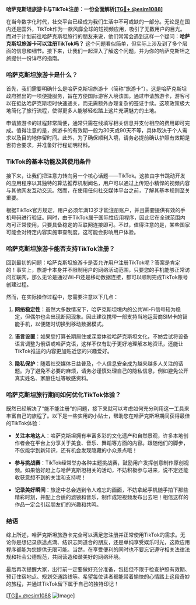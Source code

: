 **哈萨克斯坦旅游卡与TikTok注册：一份全面解析[[TG💪+ @esim1088](https://t.me/s/esim1088)]**

在当今数字化时代，社交平台已经成为我们生活中不可或缺的一部分。无论是在国内还是国外，TikTok作为一款风靡全球的短视频应用，吸引了无数用户的目光。而对于计划前往哈萨克斯坦旅行的朋友来说，他们常常会遇到这样一个疑问：**哈萨克斯坦旅游卡可以注册TikTok吗？** 这个问题看似简单，但实际上涉及到了多个层面的信息和细节。接下来，让我们一起深入了解这个问题，并为你的哈萨克斯坦之旅提供一份详尽的指南。

### 哈萨克斯坦旅游卡是什么？

首先，我们需要明确什么是哈萨克斯坦旅游卡（简称“旅游卡”）。这是哈萨克斯坦政府推出的一项便捷服务，旨在方便国际游客入境该国。通过申请旅游卡，游客可以在抵达哈萨克斯坦时快速通关，而无需额外办理复杂的签证手续。这项政策极大地简化了旅行流程，使得更多人能够轻松踏上这片充满魅力的土地。

申请旅游卡的过程非常简便，通常只需在线填写相关信息并支付相应的费用即可完成。值得注意的是，旅游卡的有效期一般为30天或90天不等，具体取决于个人需求以及目的地停留时间。此外，为了确保顺利入境，请务必提前确认护照有效期是否符合要求，并准备好行程证明材料。

### TikTok的基本功能及其使用条件

接下来，让我们把注意力转向另一个核心话题——TikTok。这款由字节跳动开发的应用程序以其独特的算法推荐机制闻名，用户可以通过上传短小精悍的视频内容与其他网友互动交流。然而，在使用任何社交媒体平台之前，了解其基本规则至关重要。

根据TikTok官方规定，用户必须年满13岁才能注册账户，并且需要提供有效的手机号码进行验证。同时，由于TikTok属于国际性应用程序，因此它在全球范围内均可正常使用，只要具备稳定的互联网连接即可。不过，值得注意的是，某些国家可能会对特定内容实施审查制度，这可能会影响用户体验。

### 哈萨克斯坦旅游卡能否支持TikTok注册？

回到最初的问题：哈萨克斯坦旅游卡是否允许用户注册TikTok呢？答案是肯定的！事实上，旅游卡本身并不限制用户的网络活动范围，只要您的手机能够正常访问互联网，那么无论是通过Wi-Fi还是移动数据连接，都可以顺利完成TikTok账号创建过程。

然而，在实际操作过程中，您需要注意以下几点：

1. **网络稳定性**：虽然大多数情况下，哈萨克斯坦境内的公共Wi-Fi信号较为稳定，但偶尔也会出现断网现象。因此建议携带一部支持当地运营商SIM卡的智能手机，以便随时切换到移动数据模式。
   
2. **语言设置**：如果您打算长期居住或深度体验哈萨克斯坦文化，不妨尝试将设备语言调整为俄语或哈萨克语，这样不仅有助于更好地理解本地资讯，还能让TikTok推送的内容更加贴近您的兴趣爱好。

3. **隐私保护**：随着社交媒体日益普及，个人信息安全成为越来越多人关注的话题。为了避免不必要的麻烦，请务必谨慎处理自己的隐私信息，例如避免公开真实姓名、家庭住址等敏感资料。

### 哈萨克斯坦旅行期间如何优化TikTok体验？

既然已经解决了“能不能注册”的问题，接下来就可以考虑如何充分利用这一工具来丰富自己的旅程了。以下是一些实用的小贴士，帮助您在哈萨克斯坦期间获得最佳的TikTok体验：

- **关注本地达人**：哈萨克斯坦拥有丰富多彩的文化遗产和自然景观，许多本地创作者会在平台上分享关于美食、音乐、舞蹈等方面的内容。跟随他们的脚步，不仅能学到新知识，还有机会发现隐藏的小众景点哦！

- **参与挑战赛**：TikTok经常举办各种主题挑战赛，鼓励用户发挥创意制作原创视频。如果恰好赶上与哈萨克斯坦相关的活动，不妨积极参与进来，说不定还能收获意想不到的关注和支持呢！

- **记录美好瞬间**：旅途中总会遇到令人难忘的画面，不妨拿起手机随手拍下那些精彩时刻，并配上合适的滤镜和音乐，制作成短视频发布出去吧！相信这样的作品一定会引起朋友们的兴趣和共鸣。

### 结语

综上所述，哈萨克斯坦旅游卡完全可以满足您注册并正常使用TikTok的需求。无论你是想记录旅途点滴、结识志同道合的朋友，还是单纯享受娱乐时光，这款应用程序都能为您提供无限可能。当然，在享受便利的同时也不要忘记遵守相关法律法规和社会公德规范，共同营造和谐美好的网络环境。

最后再次提醒大家，出行前一定要做好充分准备，包括但不限于检查护照有效期、预订住宿地点、规划交通路线等。希望每位读者都能带着愉快的心情踏上这段奇妙的旅程，并通过TikTok留下属于自己的独特印记！

[[TG💪+ @esim1088](https://t.me/s/esim1088) ![Image](https://i.postimg.cc/4NQfJmqS/Snipaste-2025-05-13-00-14-12.png)]